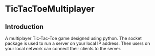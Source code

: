 # TicTacToeMultiplayer

## Introduction

A multiplayer Tic-Tac-Toe game designed using python. The socket package is used to run a server on your local IP address. Then users on your local network can connect their clients to the server. 
